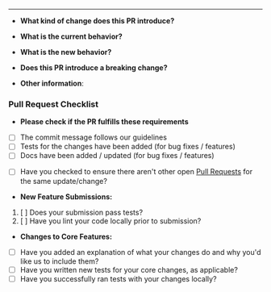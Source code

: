 
--------
<!-- You can erase any parts of this template not applicable to your Pull Request. -->

* **What kind of change does this PR introduce?**
<!-- (Bug fix, feature, docs update, ...) -->

* **What is the current behavior?**
<!-- (You can also link to an open issue here) -->

* **What is the new behavior?**
<!-- (if this is a feature change) -->

* **Does this PR introduce a breaking change?**
<!-- (What changes might users need to make in their application due to this PR?) -->

* **Other information**:

<!-- Frontend Only
    ### Screen changes Before this PR

    ### Screen changes After this PR
-->

### Pull Request Checklist

* **Please check if the PR fulfills these requirements**
- [ ] The commit message follows our guidelines
- [ ] Tests for the changes have been added (for bug fixes / features)
- [ ] Docs have been added / updated (for bug fixes / features)
* [ ] Have you checked to ensure there aren't other open [Pull Requests](../../../pulls) for the same update/change?

*  **New Feature Submissions:**

1. [ ] Does your submission pass tests?
2. [ ] Have you lint your code locally prior to submission?

* **Changes to Core Features:**

* [ ] Have you added an explanation of what your changes do and why you'd like us to include them?
* [ ] Have you written new tests for your core changes, as applicable?
* [ ] Have you successfully ran tests with your changes locally?
